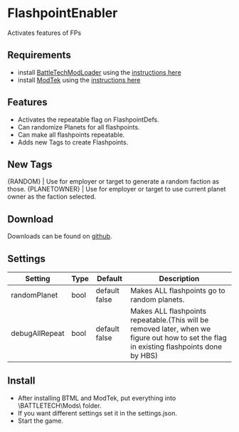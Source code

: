 # FlashpointEnabler
Activates features of FPs

## Requirements
* install [BattleTechModLoader](https://github.com/BattletechModders/BattleTechModLoader/releases) using the [instructions here](https://github.com/BattletechModders/BattleTechModLoader)
* install [ModTek](https://github.com/BattletechModders/ModTek/releases) using the [instructions here](https://github.com/BattletechModders/ModTek)

## Features
- Activates the repeatable flag on FlashpointDefs.
- Can randomize Planets for all flashpoints.
- Can make all flashpoints repeatable.
- Adds new Tags to create Flashpoints.

## New Tags
{RANDOM} | Use for employer or target to generate a random faction as those.
{PLANETOWNER} | Use for employer or target to use current planet owner as the faction selected.

## Download

Downloads can be found on [github](https://github.com/Morphyum/RepeatableFlashpoints/releases).

## Settings
Setting | Type | Default | Description
--- | --- | --- | ---
randomPlanet | bool | default false | Makes ALL flashpoints go to random planets.
debugAllRepeat | bool | default false | Makes ALL flashpoints repeatable.(This will be removed later, when we figure out how to set the flag in existing flashpoints done by HBS)
    
## Install
- After installing BTML and ModTek, put  everything into \BATTLETECH\Mods\ folder.
- If you want different settings set it in the settings.json.
- Start the game.
